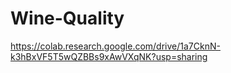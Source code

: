 # Wine-Quality

https://colab.research.google.com/drive/1a7CknN-k3hBxVF5T5wQZBBs9xAwVXqNK?usp=sharing
